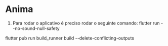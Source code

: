# Anima

1. Para rodar o aplicativo é preciso rodar o seguinte comando:
   flutter run --no-sound-null-safety

flutter pub run build_runner build --delete-conflicting-outputs
